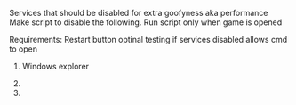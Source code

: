 Services that should be disabled for extra goofyness aka performance
    Make script to disable the following. Run script only when game is opened

Requirements: Restart button optinal testing if services disabled allows cmd to open

1. Windows explorer 

2.

3.




